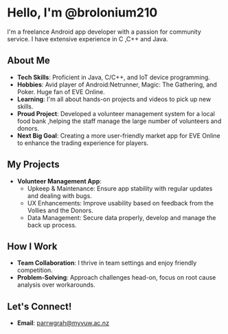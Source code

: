 # Hello, I'm @brolonium210

I'm a freelance Android app developer with a passion for community service. 
I have extensive experience in C ,C++ and Java.

## About Me

-  **Tech Skills**: Proficient in Java, C/C++, and IoT device programming.
-  **Hobbies**: Avid player of Android:Netrunner, Magic: The Gathering, and Poker. Huge fan of EVE Online.
-  **Learning**: I'm all about hands-on projects and videos to pick up new skills.
-  **Proud Project**: Developed a volunteer management system for a local food bank ,helping the staff manage the large number of volunteers and donors.
-  **Next Big Goal**: Creating a more user-friendly market app for EVE Online to enhance the trading experience for players.

## My Projects

- **Volunteer Management App**: 
  - Upkeep & Maintenance: Ensure app stability with regular updates and dealing with bugs.
  - UX Enhancements: Improve usability based on feedback from the Vollies and the Donors.
  - Data Management: Secure data properly, develop and manage the back up process.

## How I Work

-  **Team Collaboration**: I thrive in team settings and enjoy friendly competition.
-  **Problem-Solving**: Approach challenges head-on, focus on root cause analysis over workarounds.

## Let's Connect!

-  **Email**: parrwgrah@myvuw.ac.nz


